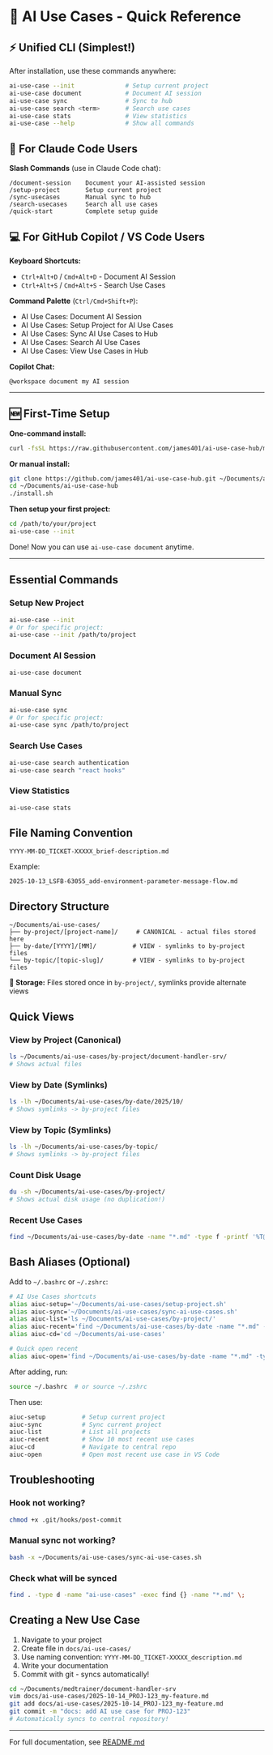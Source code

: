 # 🚀 AI Use Cases - Quick Reference

## ⚡ Unified CLI (Simplest!)

After installation, use these commands anywhere:

```bash
ai-use-case --init              # Setup current project
ai-use-case document            # Document AI session
ai-use-case sync                # Sync to hub
ai-use-case search <term>       # Search use cases
ai-use-case stats               # View statistics
ai-use-case --help              # Show all commands
```

## 🤖 For Claude Code Users

**Slash Commands** (use in Claude Code chat):
```
/document-session    Document your AI-assisted session
/setup-project       Setup current project
/sync-usecases       Manual sync to hub
/search-usecases     Search all use cases
/quick-start         Complete setup guide
```

## 💻 For GitHub Copilot / VS Code Users

**Keyboard Shortcuts:**
- `Ctrl+Alt+D` / `Cmd+Alt+D` - Document AI Session
- `Ctrl+Alt+S` / `Cmd+Alt+S` - Search Use Cases

**Command Palette** (`Ctrl/Cmd+Shift+P`):
- AI Use Cases: Document AI Session
- AI Use Cases: Setup Project for AI Use Cases
- AI Use Cases: Sync AI Use Cases to Hub
- AI Use Cases: Search AI Use Cases
- AI Use Cases: View Use Cases in Hub

**Copilot Chat:**
```
@workspace document my AI session
```

---

## 🆕 First-Time Setup

**One-command install:**
```bash
curl -fsSL https://raw.githubusercontent.com/james401/ai-use-case-hub/main/install.sh | bash
```

**Or manual install:**
```bash
git clone https://github.com/james401/ai-use-case-hub.git ~/Documents/ai-use-case-hub
cd ~/Documents/ai-use-case-hub
./install.sh
```

**Then setup your first project:**
```bash
cd /path/to/your/project
ai-use-case --init
```

Done! Now you can use `ai-use-case document` anytime.

---

## Essential Commands

### Setup New Project
```bash
ai-use-case --init
# Or for specific project:
ai-use-case --init /path/to/project
```

### Document AI Session
```bash
ai-use-case document
```

### Manual Sync
```bash
ai-use-case sync
# Or for specific project:
ai-use-case sync /path/to/project
```

### Search Use Cases
```bash
ai-use-case search authentication
ai-use-case search "react hooks"
```

### View Statistics
```bash
ai-use-case stats
```

## File Naming Convention
```
YYYY-MM-DD_TICKET-XXXXX_brief-description.md
```

Example:
```
2025-10-13_LSFB-63055_add-environment-parameter-message-flow.md
```

## Directory Structure
```
~/Documents/ai-use-cases/
├── by-project/[project-name]/     # CANONICAL - actual files stored here
├── by-date/[YYYY]/[MM]/          # VIEW - symlinks to by-project files
└── by-topic/[topic-slug]/        # VIEW - symlinks to by-project files
```

**💾 Storage:** Files stored once in `by-project/`, symlinks provide alternate views

## Quick Views

### View by Project (Canonical)
```bash
ls ~/Documents/ai-use-cases/by-project/document-handler-srv/
# Shows actual files
```

### View by Date (Symlinks)
```bash
ls -lh ~/Documents/ai-use-cases/by-date/2025/10/
# Shows symlinks -> by-project files
```

### View by Topic (Symlinks)
```bash
ls -lh ~/Documents/ai-use-cases/by-topic/
# Shows symlinks -> by-project files
```

### Count Disk Usage
```bash
du -sh ~/Documents/ai-use-cases/by-project/
# Shows actual disk usage (no duplication!)
```

### Recent Use Cases
```bash
find ~/Documents/ai-use-cases/by-date -name "*.md" -type f -printf '%T@ %p\n' | sort -rn | head -5 | cut -d' ' -f2-
```

## Bash Aliases (Optional)

Add to `~/.bashrc` or `~/.zshrc`:

```bash
# AI Use Cases shortcuts
alias aiuc-setup='~/Documents/ai-use-cases/setup-project.sh'
alias aiuc-sync='~/Documents/ai-use-cases/sync-ai-use-cases.sh'
alias aiuc-list='ls ~/Documents/ai-use-cases/by-project/'
alias aiuc-recent='find ~/Documents/ai-use-cases/by-date -name "*.md" -type f -printf "%T@ %p\n" | sort -rn | head -10 | cut -d" " -f2-'
alias aiuc-cd='cd ~/Documents/ai-use-cases'

# Quick open recent
alias aiuc-open='find ~/Documents/ai-use-cases/by-date -name "*.md" -type f -printf "%T@ %p\n" | sort -rn | head -1 | cut -d" " -f2- | xargs code'
```

After adding, run:
```bash
source ~/.bashrc  # or source ~/.zshrc
```

Then use:
```bash
aiuc-setup          # Setup current project
aiuc-sync           # Sync current project
aiuc-list           # List all projects
aiuc-recent         # Show 10 most recent use cases
aiuc-cd             # Navigate to central repo
aiuc-open           # Open most recent use case in VS Code
```

## Troubleshooting

### Hook not working?
```bash
chmod +x .git/hooks/post-commit
```

### Manual sync not working?
```bash
bash -x ~/Documents/ai-use-cases/sync-ai-use-cases.sh
```

### Check what will be synced
```bash
find . -type d -name "ai-use-cases" -exec find {} -name "*.md" \;
```

## Creating a New Use Case

1. Navigate to your project
2. Create file in `docs/ai-use-cases/`
3. Use naming convention: `YYYY-MM-DD_TICKET-XXXXX_description.md`
4. Write your documentation
5. Commit with git - syncs automatically!

```bash
cd ~/Documents/medtrainer/document-handler-srv
vim docs/ai-use-cases/2025-10-14_PROJ-123_my-feature.md
git add docs/ai-use-cases/2025-10-14_PROJ-123_my-feature.md
git commit -m "docs: add AI use case for PROJ-123"
# Automatically syncs to central repository!
```

---

For full documentation, see [README.md](./README.md)
